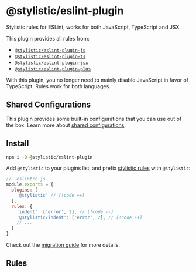 # @stylistic/eslint-plugin

Stylistic rules for ESLint, works for both JavaScript, TypeScript and JSX.

This plugin provides all rules from:

- [`@stylistic/eslint-plugin-js`](./js)
- [`@stylistic/eslint-plugin-ts`](./ts)
- [`@stylistic/eslint-plugin-jsx`](./jsx)
- [`@stylistic/eslint-plugin-plus`](./plus)

With this plugin, you no longer need to mainly disable JavaScript in favor of TypeScript. Rules work for both languages.

## Shared Configurations

This plugin provides some built-in configurations that you can use out of the box. Learn more about [shared configurations](/guide/config-presets).

## Install

```sh
npm i -D @stylistic/eslint-plugin
```

Add `@stylistic` to your plugins list, and prefix [stylistic rules](#rules) with `@stylistic`:

```js
// .eslintrc.js
module.exports = {
  plugins: [
    '@stylistic' // [!code ++]
  ],
  rules: {
    'indent': ['error', 2], // [!code --]
    '@stylistic/indent': ['error', 2], // [!code ++]
    // ...
  }
}
```

Check out the [migration guide](/guide/migration) for more details.

## Rules

<RuleList package="default" />
